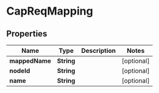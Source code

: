 
# CapReqMapping

## Properties
Name | Type | Description | Notes
------------ | ------------- | ------------- | -------------
**mappedName** | **String** |  |  [optional]
**nodeId** | **String** |  |  [optional]
**name** | **String** |  |  [optional]



